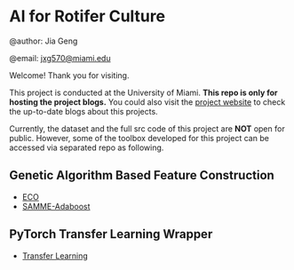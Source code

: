 # AI for Rotifer Culture

@author: Jia Geng

@email: jxg570@miami.edu

Welcome! Thank you for visiting. 

This project is conducted at the University of Miami. __This repo is only for hosting the project blogs.__ You could also visit the [project website](https://gengjia0214.github.io/AIRoti/) to check the up-to-date blogs about this projects.

Currently, the dataset and the full src code of this project are __NOT__ open for public. However, some of the toolbox developed for this project can be accessed via separated repo as following. 

## Genetic Algorithm Based Feature Construction

- [ECO](https://github.com/gengjia0214/Python-Genetic-Algorithm-ECO-Feature-Selection)
- [SAMME-Adaboost](https://github.com/gengjia0214/Python-Multiclass-AdaBoost-SAMME)

## PyTorch Transfer Learning Wrapper

- [Transfer Learning](https://github.com/gengjia0214/PyTroch-Transfer-Learning-Wrapper)
